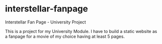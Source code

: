 # interstellar-fanpage
Interstellar Fan Page - University Project

This is a project for my University Module.
I have to build a static website as a fanpage for a movie of my choice having at least 5 pages.
